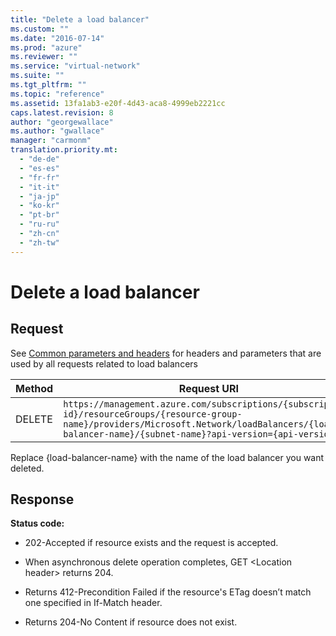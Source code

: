 ```yaml
---
title: "Delete a load balancer"
ms.custom: ""
ms.date: "2016-07-14"
ms.prod: "azure"
ms.reviewer: ""
ms.service: "virtual-network"
ms.suite: ""
ms.tgt_pltfrm: ""
ms.topic: "reference"
ms.assetid: 13fa1ab3-e20f-4d43-aca8-4999eb2221cc
caps.latest.revision: 8
author: "georgewallace"
ms.author: "gwallace"
manager: "carmonm"
translation.priority.mt: 
  - "de-de"
  - "es-es"
  - "fr-fr"
  - "it-it"
  - "ja-jp"
  - "ko-kr"
  - "pt-br"
  - "ru-ru"
  - "zh-cn"
  - "zh-tw"
---
```

# Delete a load balancer
## Request  
 See [Common parameters and headers](../Load_Balancers/load-balancers-rest.md#bk_common) for headers and parameters that are used by all requests related to load balancers  
  
|Method|Request URI|  
|------------|-----------------|  
|DELETE|`https://management.azure.com/subscriptions/{subscription-id}/resourceGroups/{resource-group-name}/providers/Microsoft.Network/loadBalancers/{load-balancer-name}/{subnet-name}?api-version={api-version}`|  
  
 Replace {load-balancer-name} with the name of the load balancer you want deleted.  
  
## Response  
 **Status code:**  
  
-   202-Accepted if resource exists and the request is accepted.  
  
-   When asynchronous delete operation completes, GET \<Location header> returns 204.  
  
-   Returns 412-Precondition Failed if the resource's ETag doesn’t match one specified in If-Match header.  
  
-   Returns 204-No Content if resource does not exist.